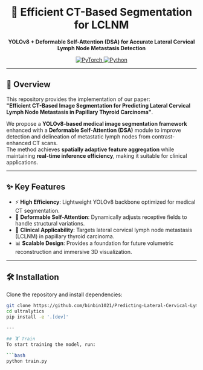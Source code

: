 <br>
<div align="center">
  <h1>🧠 Efficient CT-Based Segmentation for LCLNM</h1>
  <p>
    <strong>YOLOv8 + Deformable Self-Attention (DSA) for Accurate Lateral Cervical Lymph Node Metastasis Detection</strong>
  </p>
</div>

<div align="center">
  <a href="https://github.com/yourusername/LCLNM-Segmentation">
    <img src="https://img.shields.io/badge/PyTorch-2.0%2B-red?logo=pytorch&logoColor=white" alt="PyTorch">
  </a>
  <a href="https://github.com/yourusername/LCLNM-Segmentation">
    <img src="https://img.shields.io/badge/Python-3.8%2B-blue?logo=python&logoColor=white" alt="Python">
  </a>
</div>

---

## 📌 Overview

This repository provides the implementation of our paper:  
**"Efficient CT-Based Image Segmentation for Predicting Lateral Cervical Lymph Node Metastasis in Papillary Thyroid Carcinoma"**.

We propose a **YOLOv8-based medical image segmentation framework** enhanced with a **Deformable Self-Attention (DSA)** module to improve detection and delineation of metastatic lymph nodes from contrast-enhanced CT scans.  
The method achieves **spatially adaptive feature aggregation** while maintaining **real-time inference efficiency**, making it suitable for clinical applications.

---

## ✨ Key Features

- ⚡ **High Efficiency**: Lightweight YOLOv8 backbone optimized for medical CT segmentation.
- 🧩 **Deformable Self-Attention**: Dynamically adjusts receptive fields to handle structural variations.
- 🧠 **Clinical Applicability**: Targets lateral cervical lymph node metastasis (LCLNM) in papillary thyroid carcinoma.
- 📊 **Scalable Design**: Provides a foundation for future volumetric reconstruction and immersive 3D visualization.

---

## 🛠️ Installation

Clone the repository and install dependencies:

```bash
git clone https://github.com/binbin1021/Predicting-Lateral-Cervical-Lymph-Node-Metastasis.git
cd ultralytics
pip install -e '.[dev]'

---

## 🏋️ Train
To start training the model, run:

```bash
python train.py

